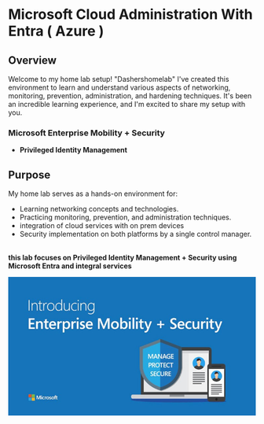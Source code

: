 # Microsoft Cloud Administration With Entra  ( Azure )
## Overview
Welcome to my home lab setup! "Dashershomelab" I've created this environment to learn and understand various aspects of networking, monitoring, prevention, administration, and hardening techniques. It's been an incredible learning experience, and I'm excited to share my setup with you.

### Microsoft Enterprise Mobility + Security 
- **Privileged Identity Management** 

## Purpose
My home lab serves as a hands-on environment for:
- Learning networking concepts and technologies.
- Practicing monitoring, prevention, and administration techniques.
- integration of cloud services with on prem devices
- Security implementation on both platforms by a single control manager.
<br> <br>
<!--# Home Lab Setup-->
<b>this lab focuses on Privileged Identity Management + Security using Microsoft Entra and integral services</b><br/>

<img align="center" src="assets/images/title.jpg" /><br/>
